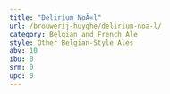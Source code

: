 ```yaml
---
title: "Delirium NoÃ«l"
url: /brouwerij-huyghe/delirium-noa-l/
category: Belgian and French Ale
style: Other Belgian-Style Ales
abv: 10
ibu: 0
srm: 0
upc: 0
---
```


